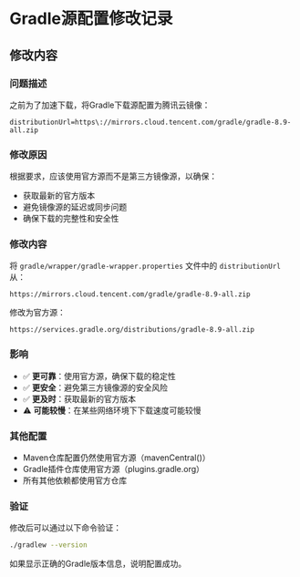 # Gradle源配置修改记录

## 修改内容

### 问题描述
之前为了加速下载，将Gradle下载源配置为腾讯云镜像：
```
distributionUrl=https\://mirrors.cloud.tencent.com/gradle/gradle-8.9-all.zip
```

### 修改原因
根据要求，应该使用官方源而不是第三方镜像源，以确保：
- 获取最新的官方版本
- 避免镜像源的延迟或同步问题
- 确保下载的完整性和安全性

### 修改内容
将 `gradle/wrapper/gradle-wrapper.properties` 文件中的 `distributionUrl` 从：
```
https://mirrors.cloud.tencent.com/gradle/gradle-8.9-all.zip
```

修改为官方源：
```
https://services.gradle.org/distributions/gradle-8.9-all.zip
```

### 影响
- ✅ **更可靠**：使用官方源，确保下载的稳定性
- ✅ **更安全**：避免第三方镜像源的安全风险
- ✅ **更及时**：获取最新的官方版本
- ⚠️ **可能较慢**：在某些网络环境下下载速度可能较慢

### 其他配置
- Maven仓库配置仍然使用官方源（mavenCentral()）
- Gradle插件仓库使用官方源（plugins.gradle.org）
- 所有其他依赖都使用官方仓库

### 验证
修改后可以通过以下命令验证：
```bash
./gradlew --version
```

如果显示正确的Gradle版本信息，说明配置成功。 